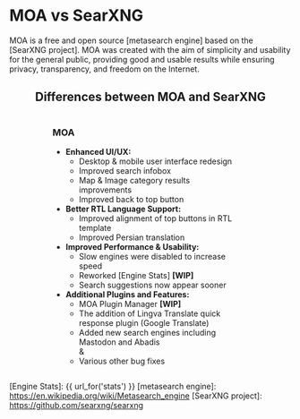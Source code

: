 
# MOA vs SearXNG

MOA is a free and open source [metasearch engine] based on the [SearXNG project]. MOA was created with the aim of simplicity and usability for the general public, providing good and usable results while ensuring privacy, transparency, and freedom on the Internet.

<style>
  .container {
    display: grid;
    grid-template-columns: repeat(2, 1fr);
    width: 80%;
    min-width: 350px;
    max-width: 1200px;
    margin: auto;
  }
  .container > div.moa {
    padding-right: 20px;
  }
  .container > div.local {
    border-left: 1px solid #ccc;
    padding-left: 20px;
  }
  .container > div.local:has(p > template.hide) {
    display: none;
  }
  .container > div.moa > span > h3:has(template.hide) {
    display: none;
  }
  @media (max-width: 800px) {
    .container {
      grid-template-columns: 1fr;
    }
    .container > div.local {
      border-left: 0px;
      padding-right: 20px;
    }
    .container > div.moa {
      padding-left: 20px;
    }
  }
  .container:has(div.local > p template.hide) {
    grid-template-columns: 1fr;
    width: 50%;
  }
</style>
<div style="text-align: center;">
  <h2>Differences between MOA and SearXNG</h2>
</div>

<div class="container">

<div class="moa">

<h3>MOA<template {{ "class='hide'" if get_setting('instance_customization.markdown', '') == '' else '' }}></template></h3>

- **Enhanced UI/UX:**
  - Desktop & mobile user interface redesign
  - Improved search infobox
  - Map & Image category results improvements
  - Improved back to top button
- **Better RTL Language Support:**
  - Improved alignment of top buttons in RTL template
  - Improved Persian translation
- **Improved Performance & Usability:**
  - Slow engines were disabled to increase speed
  - Reworked [Engine Stats] **[WIP]**
  - Search suggestions now appear sooner
- **Additional Plugins and Features:**
  - MOA Plugin Manager **[WIP]**
  - The addition of Lingva Translate quick response plugin (Google Translate)
  - Added new search engines including Mastodon and Abadis
<br>  &
  - Various other bug fixes

</div>

<div class="local">

{{get_setting('instance_customization.markdown','<template class="hide"></template>')}}

</div>

</div>


[Public Instances]: https://searx.space/
[Engine Stats]: {{ url_for('stats') }}
[metasearch engine]: https://en.wikipedia.org/wiki/Metasearch_engine
[SearXNG project]: https://github.com/searxng/searxng